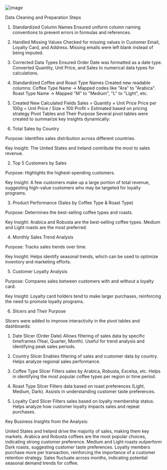 ![image](https://github.com/user-attachments/assets/869e31f2-bb44-4303-bf61-edea22538649)


Data Cleaning and Preparation Steps
1. Standardized Column Names
Ensured uniform column naming conventions to prevent errors in formulas and references.
2. Handled Missing Values
Checked for missing values in Customer Email, Loyalty Card, and Address.
Missing emails were left blank instead of being imputed.
3. Corrected Data Types
Ensured Order Date was formatted as a date type.
Converted Quantity, Unit Price, and Sales to numerical data types for calculations.
4. Standardized Coffee and Roast Type Names
Created new readable columns:
Coffee Type Name → Mapped codes like "Ara" to "Arabica".
Roast Type Name → Mapped "M" to "Medium", "L" to "Light", etc.
5. Created New Calculated Fields
Sales = Quantity × Unit Price
Price per 100g = Unit Price / Size × 100
Profit = Estimated based on pricing strategy
Pivot Tables and Their Purpose
Several pivot tables were created to summarize key insights dynamically:

1. Total Sales by Country

Purpose: Identifies sales distribution across different countries.

Key Insight: The United States and Ireland contribute the most to sales revenue.

2. Top 5 Customers by Sales

Purpose: Highlights the highest-spending customers.

Key Insight: A few customers make up a large portion of total revenue, suggesting high-value customers who may be targeted for loyalty programs.

3. Product Performance (Sales by Coffee Type & Roast Type)

Purpose: Determines the best-selling coffee types and roasts.

Key Insight:
Arabica and Robusta are the best-selling coffee types.
Medium and Light roasts are the most preferred.

4. Monthly Sales Trend Analysis

Purpose: Tracks sales trends over time.

Key Insight: Helps identify seasonal trends, which can be used to optimize inventory and marketing efforts.

5. Customer Loyalty Analysis

Purpose: Compares sales between customers with and without a loyalty card.

Key Insight: Loyalty card holders tend to make larger purchases, reinforcing the need to promote loyalty programs.

6. Slicers and Their Purpose

Slicers were added to improve interactivity in the pivot tables and dashboards:

1. Date Slicer (Order Date)
Allows filtering of sales data by specific timeframes (Year, Quarter, Month).
Useful for trend analysis and identifying peak sales periods.

2. Country Slicer
Enables filtering of sales and customer data by country.
Helps analyze regional sales performance.

3. Coffee Type Slicer
Filters sales by Arabica, Robusta, Excelsa, etc.
Helps in identifying the most popular coffee types per region or time period.

4. Roast Type Slicer
Filters data based on roast preferences (Light, Medium, Dark).
Assists in understanding customer taste preferences.

5. Loyalty Card Slicer
Filters sales based on loyalty membership status.
Helps analyze how customer loyalty impacts sales and repeat purchases.

Key Business Insights from the Analysis:

United States and Ireland drive the majority of sales, making them key markets.
Arabica and Robusta coffees are the most popular choices, indicating strong customer preference.
Medium and Light roasts outperform Dark roasts, suggesting customer taste preferences.
Loyalty members purchase more per transaction, reinforcing the importance of a customer retention strategy.
Sales fluctuate across months, indicating potential seasonal demand trends for coffee.
